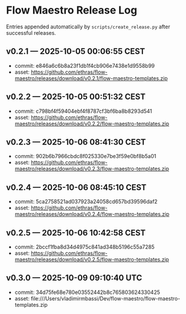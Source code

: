 # Flow Maestro Release Log

Entries appended automatically by `scripts/create_release.py` after successful releases.

## v0.2.1 — 2025-10-05 00:06:55 CEST
- commit: e846a6c6b8a23f1db1f4cb906e7438e1d9558b99
- asset: https://github.com/ethras/flow-maestro/releases/download/v0.2.1/flow-maestro-templates.zip

## v0.2.2 — 2025-10-05 00:51:32 CEST
- commit: c798bf4f59404ebf4f8787cf3bf6ba8b8293d541
- asset: https://github.com/ethras/flow-maestro/releases/download/v0.2.2/flow-maestro-templates.zip

## v0.2.3 — 2025-10-06 08:41:30 CEST
- commit: 902b6b7966cbdc8f025330e7be3f59e0bf8b5a01
- asset: https://github.com/ethras/flow-maestro/releases/download/v0.2.3/flow-maestro-templates.zip

## v0.2.4 — 2025-10-06 08:45:10 CEST
- commit: 5ca2758521ad037923a24058cd657bd39596daf2
- asset: https://github.com/ethras/flow-maestro/releases/download/v0.2.4/flow-maestro-templates.zip

## v0.2.5 — 2025-10-06 10:42:58 CEST
- commit: 2bccf1fba8d34d4975c841ad348b5196c55a7285
- asset: https://github.com/ethras/flow-maestro/releases/download/v0.2.5/flow-maestro-templates.zip

## v0.3.0 — 2025-10-09 09:10:40 UTC
- commit: 34d75fe68e780e03552442b8c765803624330425
- asset: file:///Users/vladimirmbassi/Dev/flow-maestro/flow-maestro-templates.zip
